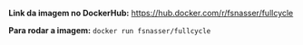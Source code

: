 **Link da imagem no DockerHub:** https://hub.docker.com/r/fsnasser/fullcycle

**Para rodar a imagem:** `docker run fsnasser/fullcycle`